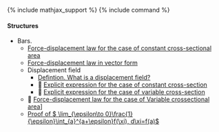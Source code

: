{% include mathjax_support %}
{% include command %}


#### Structures
 
* Bars. 
    * [Force-displacement law for the case of constant cross-sectional area](Bars/Bars.md)
    * [Force-displacement law in vector form](./Bars/VectorFormHookesLaw.md)
    * Displacement field
        - [Defintion. What is a displacement field?](Bars/Bars2.md)
        - :construction: [Explicit expression for the case of constant cross-section](Bars/Bars3.md)
        - :construction: [Explicit expression for the case of variable cross-section](Bars/Bars4.md)
    * :construction: [Force-displacement law for the case of Variable crossectional area](Bars/Bars5.md)]
    * [Proof of  $ \lim_{\epsilon\to 0}\frac{1}{\epsilon}\int_{a}^{a+\epsilon}f(\xi)\, d\xi=f(a)$](Bars/Leibnitz.md)

